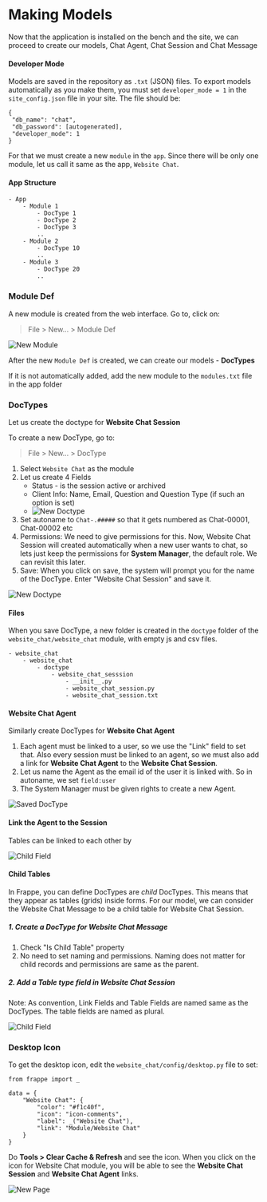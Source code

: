 # Making Models

Now that the application is installed on the bench and the site, we can proceed to create our models, Chat Agent, Chat Session and Chat Message

#### Developer Mode

Models are saved in the repository as `.txt` (JSON) files. To export models automatically as you make them, you must set `developer_mode = 1` in the `site_config.json` file in your site. The file should be:

	{
	 "db_name": "chat", 
	 "db_password": [autogenerated],
	 "developer_mode": 1
	}

For that we must create a new `module` in the `app`. Since there will be only one module, let us call it same as the app, `Website Chat`.


#### App Structure

	- App
		- Module 1
			- DocType 1
			- DocType 2
			- DocType 3
			..
		- Module 2
			- DocType 10
			..
		- Module 3
			- DocType 20
			..

### Module Def

A new module is created from the web interface. Go to, click on:

> File > New... > Module Def

![New Module](/assets/images/frappe_io/app-development/new-module.png)


After the new `Module Def` is created, we can create our models - **DocTypes**

If it is not automatically added, add the new module to the `modules.txt` file in the app folder

### DocTypes

Let us create the doctype for **Website Chat Session**

To create a new DocType, go to: 

> File > New... > DocType


1. Select `Website Chat` as the module
2. Let us create 4 Fields
	- Status - is the session active or archived
	- Client Info: Name, Email, Question and Question Type (if such an option is set)
	- ![New Doctype](/assets/images/app-development/doctype-add-field.png)
3. Set autoname to `Chat-.#####` so that it gets numbered as Chat-00001, Chat-00002 etc
4. Permissions: We need to give permissions for this. Now, Website Chat Session will created automatically when a new user wants to chat, so lets just keep the permissions for **System Manager**, the default role. We can revisit this later.
5. Save: When you click on save, the system will prompt you for the name of the DocType. Enter "Website Chat Session" and save it.

![New Doctype](/assets/frappe_io/images/app-development/doctype-chat-session.png)

#### Files

When you save DocType, a new folder is created in the `doctype` folder of the `website_chat/website_chat` module, with empty js and csv files.

	- website_chat
		- website_chat
			- doctype
				- website_chat_sesssion
					- __init__.py
					- website_chat_session.py
					- website_chat_session.txt


#### Website Chat Agent

Similarly create DocTypes for **Website Chat Agent**

1. Each agent must be linked to a user, so we use the "Link" field to set that. Also every session must be linked to an agent, so we must also add a link for **Website Chat Agent** to the **Website Chat Session**.
1. Let us name the Agent as the email id of the user it is linked with. So in autoname, we set `field:user`
1. The System Manager must be given rights to create a new Agent.

![Saved DocType](/assets/frappe_io/images/app-development/doctype-agent-saved.png)

#### Link the Agent to the Session

Tables can be linked to each other by 

![Child Field](/assets/frappe_io/images/app-development/doctype-agent-link.png)

#### Child Tables

In Frappe, you can define DocTypes are *child* DocTypes. This means that they appear as tables (grids) inside forms. For our model, we can consider the Website Chat Message to be a child table for Website Chat Session.

##### 1. Create a DocType for **Website Chat Message**

1. Check "Is Child Table" property
1. No need to set naming and permissions. Naming does not matter for child records and permissions are same as the parent.

##### 2. Add a **Table** type field in Website Chat Session

Note: As convention, Link Fields and Table Fields are named same as the DocTypes. The table fields are named as plural.

![Child Field](/assets/frappe_io/images/app-development/doctype-table-link.png)

### Desktop Icon

To get the desktop icon, edit the `website_chat/config/desktop.py` file to set:

	from frappe import _

	data = {
		"Website Chat": {
			"color": "#f1c40f", 
			"icon": "icon-comments", 
			"label": _("Website Chat"),
			"link": "Module/Website Chat"
		}
	}

Do **Tools > Clear Cache & Refresh** and see the icon. When you click on the icon for Website Chat module, you will be able to see the **Website Chat Session** and **Website Chat Agent** links.

![New Page](/assets/frappe_io/images/app-development/module.png)
